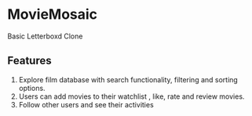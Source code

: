 # MovieMosaic

Basic Letterboxd Clone

## Features

1. Explore film database with search functionality, filtering and sorting options.
2. Users can add movies to their watchlist , like, rate and review movies.
3. Follow other users and see their activities
